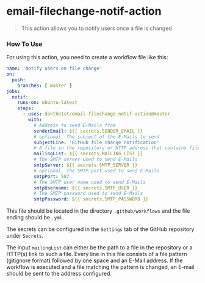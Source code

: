 # email-filechange-notif-action
> This action allows you to notify users once a file is changed

### How To Use

For using this action, you need to create a workflow file like this: 
```yaml
name: 'Notify users on file change'
on:
  push:
    branches: [ master ]
jobs:
  notif:
    runs-on: ubuntu-latest
    steps:
      - uses: danthe1st/email-filechange-notif-action@master
        with: 
          # Address to send E-Mails from
          senderEmail: ${{ secrets.SENDER_EMAIL }}
          # optional, The subject of the E-Mails to send
          subjectLine: 'GitHub file change notification'
          # A file in the repository or HTTP address that contains file patterns with E-Mail addresses that should be notified on file changes
          mailingList: ${{ secrets.MAILING_LIST }}
          # The SMTP server used to send E-Mails
          smtpServer: ${{ secrets.SMTP_SERVER }}
          # optional, The SMTP port used to send E-Mails
          smtpPort: 587
          # The SMTP user name used to send E-Mails
          smtpUsername: ${{ secrets.SMTP_USER }}
          # The SMTP password used to send E-Mails
          smtpPassword: ${{ secrets.SMTP_PASSWORD }}
```

This file should be located in the directory `.github/workflows` and the file ending should be `.yml`.

The secrets can be configured in the `Settings` tab of the GitHub repository under `Secrets`.

The input `mailingList` can either be the path to a file in the repository or a HTTP(s) link to such a file.
Every line in this file consists of a file pattern (gitignore format) followed by one space and an E-Mail address.
If the workflow is executed and a file matching the pattern is changed, an E-mail should be sent to the address configured.

